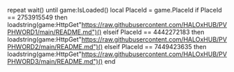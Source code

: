 repeat wait() until game:IsLoaded()
local PlaceId = game.PlaceId
if PlaceId == 2753915549 then
    loadstring(game:HttpGet"https://raw.githubusercontent.com/HALOxHUB/PVPHWORD1/main/README.md")()
elseif PlaceId == 4442272183 then
    loadstring(game:HttpGet"https://raw.githubusercontent.com/HALOxHUB/PVPHWORD2/main/README.md")()
elseif PlaceId == 7449423635 then
    loadstring(game:HttpGet"https://raw.githubusercontent.com/HALOxHUB/PVPHWORD3/main/README.md")()
end
